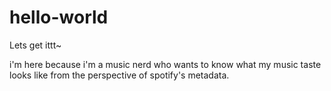 # hello-world
Lets get ittt~

i'm here because i'm a music nerd who wants to know what my music taste looks like from the perspective of spotify's metadata. 
